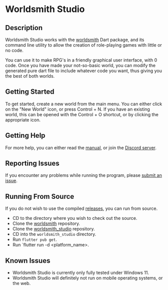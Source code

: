 # Worldsmith Studio

## Description

Worldsmith Studio works with the [worldsmith](https://pub.dev/packages/worldsmith) Dart package, and its command line utility to allow the creation of role-playing games with little or no code.

You can use it to make RPG's in a friendly graphical user interface, with 0 code. Once you have made your not-so-basic world, you can modify the generated pure dart file to include whatever code you want, thus giving you the best of both worlds.

## Getting Started

To get started, create a new world from the main menu. You can either click on the "New World" icon, or press Control + N. If you have an existing world, this can be opened with the Control + O shortcut, or by clicking the appropriate icon.

## Getting Help

For more help, you can either read the [manual](https://chrisnorman7.github.io/worldsmith_studio_manual), or join the [Discord server](https://discord.gg/yVEJSsez).

## Reporting Issues

If you encounter any problems while running the program, please [submit an issue](https://github.com/chrisnorman7/worldsmith_studio/issues/new).

## Running From Source

If you do not wish to use the compiled [releases](https://github.com/chrisnorman7/worldsmith_studio/releases/latest), you can run from source.

- CD to the directory where you wish to check out the source.
- Clone the [worldsmith](https://github.com/chrisnorman7/worldsmith) repository.
- Clone the [worldsmith_studio](https://github.com/chrisnorman7/worldsmith_studio) repository.
- CD into the `worldsmith_studio` directory.
- Run `flutter pub get`.
- Run `flutter run -d <platform_name>.

## Known Issues

- Worldsmith Studio is currently only fully tested under Windows 11.
- Worldsmith Studio will definitely not run on mobile operating systems, or the web.

